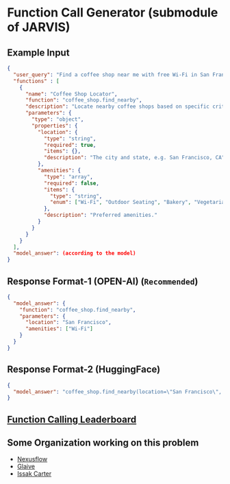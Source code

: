 # Function Call Generator (submodule of JARVIS)

## Example Input

```json
{
  "user_query": "Find a coffee shop near me with free Wi-Fi in San Francisco.",
  "functions" : [
    {
      "name": "Coffee Shop Locator",
      "function": "coffee_shop.find_nearby",
      "description": "Locate nearby coffee shops based on specific criteria like Wi-Fi availability.",
      "parameters": {
        "type": "object",
        "properties": {
          "location": {
            "type": "string",
            "required": true,
            "items": {},
            "description": "The city and state, e.g. San Francisco, CA"
          },
          "amenities": {
            "type": "array",
            "required": false,
            "items": {
              "type": "string",
              "enum": ["Wi-Fi", "Outdoor Seating", "Bakery", "Vegetarian Options"]
            },
            "description": "Preferred amenities."
          }
        }
      }
    }
  ],
  "model_answer": (according to the model)
}
```

## Response Format-1 (OPEN-AI) (`Recommended`)

```json
{
  "model_answer": {
    "function": "coffee_shop.find_nearby",
    "parameters": {
      "location": "San Francisco",
      "amenities": ["Wi-Fi"]
    }
  }
}
```

## Response Format-2 (HuggingFace)

```json
{
  "model_answer": "coffee_shop.find_nearby(location=\"San Francisco\", amenities=[\"Wi-Fi\"])"
}
```

## [Function Calling Leaderboard](https://huggingface.co/spaces/Nexusflow/Nexus_Function_Calling_Leaderboard)

## Some Organization working on this problem

- [Nexusflow](https://huggingface.co/Nexusflow)
- [Glaive](https://huggingface.co/glaveai)
- [Issak Carter](https://huggingface.co/Isaak-Carter)

<!-- ## Citation

```text
@article{patil2023gorilla,
  title={Gorilla: Large Language Model Connected with Massive APIs},
  author={Shishir G. Patil and Tianjun Zhang and Xin Wang and Joseph E. Gonzalez},
  year={2023},
  journal={arXiv preprint arXiv:2305.15334},
}
``` -->
